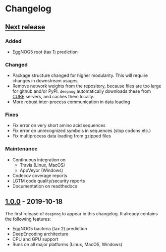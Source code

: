 # Changelog

## [Next release]

### Added
- EggNOG5 root (tax 1) prediction

### Changed
- Package structure changed for higher modularity. This will require changes
  in downstream usages.
- Remove network weights from the repository, because files are too large for
  github and/or PyPI. `deepnog` automatically downloads these from
  [CUBE](https://cube.univie.ac.at) servers, and caches them locally.
- More robust inter-process communication in data loading

### Fixes
- Fix error on very short amino acid sequences
- Fix error on unrecognized symbols in sequences (stop codons etc.)
- Fix multiprocess data loading from gzipped files

### Maintenance
- Continuous integration on
  - Travis (Linux, MacOS)
  - AppVeyor (Windows)
- Codecov coverage reports
- LGTM code quality/security reports
- Documentation on readthedocs


## [1.0.0] - 2019-10-18

The first release of `deepnog` to appear in this changelog.
It already contains the following features:

- EggNOG5 bacteria (tax 2) prediction
- DeepEncoding architecture
- CPU and GPU support
- Runs on all major platforms (Linux, MacOS, Windows)

[Next release]: https://github.com/VarIr/deepnog/compare/v1.0.0final...HEAD
[1.0.0]:   https://github.com/VarIr/deepnog/releases/tag/v1.0.0final

[//]: # "Sections: Added, Fixed, Changed, Removed"
